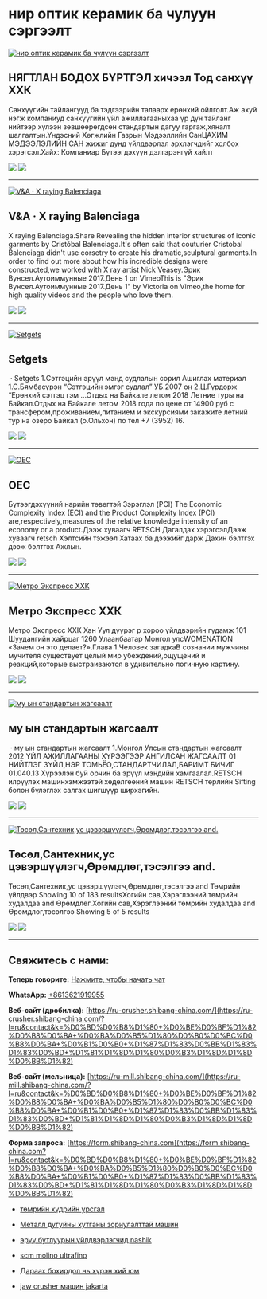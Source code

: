 # нир оптик керамик ба чулуун сэргээлт

<a href="https://swt.shibang-china.com/?l=ru&img&k=%D0%BD%D0%B8%D1%80+%D0%BE%D0%BF%D1%82%D0%B8%D0%BA+%D0%BA%D0%B5%D1%80%D0%B0%D0%BC%D0%B8%D0%BA+%D0%B1%D0%B0+%D1%87%D1%83%D0%BB%D1%83%D1%83%D0%BD+%D1%81%D1%8D%D1%80%D0%B3%D1%8D%D1%8D%D0%BB%D1%82" target="_blank">![нир оптик керамик ба чулуун сэргээлт](http://static.shibang-china.com/all-800x300/1052.jpg)</a>

## НЯГТЛАН БОДОХ БҮРТГЭЛ хичээл Тод санхүү ХХК
Санхүүгийн тайлангууд ба тэдгээрийн талаарх ерөнхий ойлголт.Аж ахуй нэгж компаниуд санхүүгийн үйл ажиллагааныхаа үр дүн тайланг нийтээр хүлээн зөвшөөрөгдсөн стандартын дагуу гаргаж,хяналт шалгалтын.Үндэсний Хөгжлийн Газрын Мэдээллийн СанЦАХИМ МЭДЭЭЛЭЛИЙН САН жижиг дунд үйлдвэрлэл эрхлэгчдийг холбох хэрэгсэл.Хайх: Компаниар Бүтээгдэхүүн дэлгэрэнгүй хайлт


<a href="https://whatsapp.shibangsoft.com/WhatsApp.php" target="_blank" title="WhatsApp">![](http://static.shibang-china.com/icon/whatsapp.png)</a> <a href="https://swt.shibang-china.com/?l=ru&icon&k=%D0%BD%D0%B8%D1%80+%D0%BE%D0%BF%D1%82%D0%B8%D0%BA+%D0%BA%D0%B5%D1%80%D0%B0%D0%BC%D0%B8%D0%BA+%D0%B1%D0%B0+%D1%87%D1%83%D0%BB%D1%83%D1%83%D0%BD+%D1%81%D1%8D%D1%80%D0%B3%D1%8D%D1%8D%D0%BB%D1%82" target="_blank">![](http://static.shibang-china.com/icon/chat-ru.png)</a>

---

<a href="https://swt.shibang-china.com/?l=ru&img&k=%D0%BD%D0%B8%D1%80+%D0%BE%D0%BF%D1%82%D0%B8%D0%BA+%D0%BA%D0%B5%D1%80%D0%B0%D0%BC%D0%B8%D0%BA+%D0%B1%D0%B0+%D1%87%D1%83%D0%BB%D1%83%D1%83%D0%BD+%D1%81%D1%8D%D1%80%D0%B3%D1%8D%D1%8D%D0%BB%D1%82" target="_blank">![V&amp;A &#183; X raying Balenciaga](http://static.shibang-china.com/all-800x300/927.jpg)</a>

## V&amp;A &#183; X raying Balenciaga
X raying Balenciaga.Share Revealing the hidden interior structures of iconic garments by Crist&#243;bal Balenciaga.It's often said that couturier Cristobal Balenciaga didn't use corsetry to create his dramatic,sculptural garments.In order to find out more about how his incredible designs were constructed,we worked with X ray artist Nick Veasey.Эрик Вунсел.Аутоиммунные 2017.День 1 on VimeoThis is &quot;Эрик Вунсел.Аутоиммунные 2017.День 1&quot; by Victoria on Vimeo,the home for high quality videos and the people who love them.


<a href="https://whatsapp.shibangsoft.com/WhatsApp.php" target="_blank" title="WhatsApp">![](http://static.shibang-china.com/icon/whatsapp.png)</a> <a href="https://swt.shibang-china.com/?l=ru&icon&k=%D0%BD%D0%B8%D1%80+%D0%BE%D0%BF%D1%82%D0%B8%D0%BA+%D0%BA%D0%B5%D1%80%D0%B0%D0%BC%D0%B8%D0%BA+%D0%B1%D0%B0+%D1%87%D1%83%D0%BB%D1%83%D1%83%D0%BD+%D1%81%D1%8D%D1%80%D0%B3%D1%8D%D1%8D%D0%BB%D1%82" target="_blank">![](http://static.shibang-china.com/icon/chat-ru.png)</a>

---

<a href="https://swt.shibang-china.com/?l=ru&img&k=%D0%BD%D0%B8%D1%80+%D0%BE%D0%BF%D1%82%D0%B8%D0%BA+%D0%BA%D0%B5%D1%80%D0%B0%D0%BC%D0%B8%D0%BA+%D0%B1%D0%B0+%D1%87%D1%83%D0%BB%D1%83%D1%83%D0%BD+%D1%81%D1%8D%D1%80%D0%B3%D1%8D%D1%8D%D0%BB%D1%82" target="_blank">![Setgets](http://static.shibang-china.com/all-800x300/48.jpg)</a>

## Setgets
&nbsp;&#0183;&#32;Setgets 1.Сэтгэцийн эрүүл мэнд судлалын сорил Ашиглах материал 1.С.Бямбасүрэн “Сэтгэцийн эмгэг судлал” УБ.2007 он 2.Ц.Гүрдорж “Ерөнхий сэтгэц гэм …Отдых на Байкале летом 2018 Летние туры на Байкал.Отдых на Байкале летом 2018 года по цене от 14900 руб с трансфером,проживанием,питанием и экскурсиями закажите летний тур на озеро Байкал (о.Ольхон) по тел +7 (3952) 16.


<a href="https://whatsapp.shibangsoft.com/WhatsApp.php" target="_blank" title="WhatsApp">![](http://static.shibang-china.com/icon/whatsapp.png)</a> <a href="https://swt.shibang-china.com/?l=ru&icon&k=%D0%BD%D0%B8%D1%80+%D0%BE%D0%BF%D1%82%D0%B8%D0%BA+%D0%BA%D0%B5%D1%80%D0%B0%D0%BC%D0%B8%D0%BA+%D0%B1%D0%B0+%D1%87%D1%83%D0%BB%D1%83%D1%83%D0%BD+%D1%81%D1%8D%D1%80%D0%B3%D1%8D%D1%8D%D0%BB%D1%82" target="_blank">![](http://static.shibang-china.com/icon/chat-ru.png)</a>

---

<a href="https://swt.shibang-china.com/?l=ru&img&k=%D0%BD%D0%B8%D1%80+%D0%BE%D0%BF%D1%82%D0%B8%D0%BA+%D0%BA%D0%B5%D1%80%D0%B0%D0%BC%D0%B8%D0%BA+%D0%B1%D0%B0+%D1%87%D1%83%D0%BB%D1%83%D1%83%D0%BD+%D1%81%D1%8D%D1%80%D0%B3%D1%8D%D1%8D%D0%BB%D1%82" target="_blank">![OEC](http://static.shibang-china.com/all-800x300/742.jpg)</a>

## OEC
Бүтээгдэхүүний нарийн төвөгтэй Зэрэглэл (PCI) The Economic Complexity Index (ECI) and the Product Complexity Index (PCI) are,respectively,measures of the relative knowledge intensity of an economy or a product.Дээж хуваагч RETSCH Дагалдах хэрэгсэлДээж хуваагч retsch Хэлтсийн тэжээл Хатаах ба дээжийг дарж Дахин бэлтгэх дээж бэлтгэх Ажлын.


<a href="https://whatsapp.shibangsoft.com/WhatsApp.php" target="_blank" title="WhatsApp">![](http://static.shibang-china.com/icon/whatsapp.png)</a> <a href="https://swt.shibang-china.com/?l=ru&icon&k=%D0%BD%D0%B8%D1%80+%D0%BE%D0%BF%D1%82%D0%B8%D0%BA+%D0%BA%D0%B5%D1%80%D0%B0%D0%BC%D0%B8%D0%BA+%D0%B1%D0%B0+%D1%87%D1%83%D0%BB%D1%83%D1%83%D0%BD+%D1%81%D1%8D%D1%80%D0%B3%D1%8D%D1%8D%D0%BB%D1%82" target="_blank">![](http://static.shibang-china.com/icon/chat-ru.png)</a>

---

<a href="https://swt.shibang-china.com/?l=ru&img&k=%D0%BD%D0%B8%D1%80+%D0%BE%D0%BF%D1%82%D0%B8%D0%BA+%D0%BA%D0%B5%D1%80%D0%B0%D0%BC%D0%B8%D0%BA+%D0%B1%D0%B0+%D1%87%D1%83%D0%BB%D1%83%D1%83%D0%BD+%D1%81%D1%8D%D1%80%D0%B3%D1%8D%D1%8D%D0%BB%D1%82" target="_blank">![Метро Экспресс ХХК](http://static.shibang-china.com/all-800x300/599.jpg)</a>

## Метро Экспресс ХХК
Метро Экспресс ХХК Хан Уул дүүрэг р хороо үйлдвэрийн гудамж 101 Шуудангийн хайрцаг 1260 Улаанбаатар Монгол улсWOMENATION &#171;Зачем он это делает?&#187;.Глава 1.Человек загадкаВ сознании мужчины мучителя существует целый мир убеждений,ощущений и реакций,которые выстраиваются в удивительно логичную картину.


<a href="https://whatsapp.shibangsoft.com/WhatsApp.php" target="_blank" title="WhatsApp">![](http://static.shibang-china.com/icon/whatsapp.png)</a> <a href="https://swt.shibang-china.com/?l=ru&icon&k=%D0%BD%D0%B8%D1%80+%D0%BE%D0%BF%D1%82%D0%B8%D0%BA+%D0%BA%D0%B5%D1%80%D0%B0%D0%BC%D0%B8%D0%BA+%D0%B1%D0%B0+%D1%87%D1%83%D0%BB%D1%83%D1%83%D0%BD+%D1%81%D1%8D%D1%80%D0%B3%D1%8D%D1%8D%D0%BB%D1%82" target="_blank">![](http://static.shibang-china.com/icon/chat-ru.png)</a>

---

<a href="https://swt.shibang-china.com/?l=ru&img&k=%D0%BD%D0%B8%D1%80+%D0%BE%D0%BF%D1%82%D0%B8%D0%BA+%D0%BA%D0%B5%D1%80%D0%B0%D0%BC%D0%B8%D0%BA+%D0%B1%D0%B0+%D1%87%D1%83%D0%BB%D1%83%D1%83%D0%BD+%D1%81%D1%8D%D1%80%D0%B3%D1%8D%D1%8D%D0%BB%D1%82" target="_blank">![му ын стандартын жагсаалт](http://static.shibang-china.com/all-800x300/144.jpg)</a>

## му ын стандартын жагсаалт
&nbsp;&#0183;&#32;му ын стандартын жагсаалт 1.Монгол Улсын стандартын жагсаалт 2012 ҮЙЛ АЖИЛЛАГААНЫ ХҮРЭЭГЭЭР АНГИЛСАН ЖАГСААЛТ 01 НИЙТЛЭГ ЗҮЙЛ,НЭР ТОМЬЁО,СТАНДАРТЧИЛАЛ,БАРИМТ БИЧИГ 01.040.13 Хүрээлэн буй орчин ба эрүүл мэндийн хамгаалал.RETSCH илрүүлэх машинхэмжээтэй хөдөлгөөний машин RETSCH төрлийн Sifting болон бүлэглэх салгах шигшүүр ширхэгийн.


<a href="https://whatsapp.shibangsoft.com/WhatsApp.php" target="_blank" title="WhatsApp">![](http://static.shibang-china.com/icon/whatsapp.png)</a> <a href="https://swt.shibang-china.com/?l=ru&icon&k=%D0%BD%D0%B8%D1%80+%D0%BE%D0%BF%D1%82%D0%B8%D0%BA+%D0%BA%D0%B5%D1%80%D0%B0%D0%BC%D0%B8%D0%BA+%D0%B1%D0%B0+%D1%87%D1%83%D0%BB%D1%83%D1%83%D0%BD+%D1%81%D1%8D%D1%80%D0%B3%D1%8D%D1%8D%D0%BB%D1%82" target="_blank">![](http://static.shibang-china.com/icon/chat-ru.png)</a>

---

<a href="https://swt.shibang-china.com/?l=ru&img&k=%D0%BD%D0%B8%D1%80+%D0%BE%D0%BF%D1%82%D0%B8%D0%BA+%D0%BA%D0%B5%D1%80%D0%B0%D0%BC%D0%B8%D0%BA+%D0%B1%D0%B0+%D1%87%D1%83%D0%BB%D1%83%D1%83%D0%BD+%D1%81%D1%8D%D1%80%D0%B3%D1%8D%D1%8D%D0%BB%D1%82" target="_blank">![Төсөл,Сантехник,ус цэвэршүүлэгч,Өрөмдлөг,тэсэлгээ and.](http://static.shibang-china.com/all-800x300/726.jpg)</a>

## Төсөл,Сантехник,ус цэвэршүүлэгч,Өрөмдлөг,тэсэлгээ and.
Төсөл,Сантехник,ус цэвэршүүлэгч,Өрөмдлөг,тэсэлгээ and Төмрийн үйлдвэр Showing 10 of 183 resultsХогийн сав,Хэрэглээний төмрийн худалдаа and Өрөмдлөг.Хогийн сав,Хэрэглээний төмрийн худалдаа and Өрөмдлөг,тэсэлгээ Showing 5 of 5 results


<a href="https://whatsapp.shibangsoft.com/WhatsApp.php" target="_blank" title="WhatsApp">![](http://static.shibang-china.com/icon/whatsapp.png)</a> <a href="https://swt.shibang-china.com/?l=ru&icon&k=%D0%BD%D0%B8%D1%80+%D0%BE%D0%BF%D1%82%D0%B8%D0%BA+%D0%BA%D0%B5%D1%80%D0%B0%D0%BC%D0%B8%D0%BA+%D0%B1%D0%B0+%D1%87%D1%83%D0%BB%D1%83%D1%83%D0%BD+%D1%81%D1%8D%D1%80%D0%B3%D1%8D%D1%8D%D0%BB%D1%82" target="_blank">![](http://static.shibang-china.com/icon/chat-ru.png)</a>

---
## Свяжитесь с нами:

**Теперь говорите:** [Нажмите, чтобы начать чат](https://swt.shibang-china.com?l=ru&contact&k=%D0%BD%D0%B8%D1%80+%D0%BE%D0%BF%D1%82%D0%B8%D0%BA+%D0%BA%D0%B5%D1%80%D0%B0%D0%BC%D0%B8%D0%BA+%D0%B1%D0%B0+%D1%87%D1%83%D0%BB%D1%83%D1%83%D0%BD+%D1%81%D1%8D%D1%80%D0%B3%D1%8D%D1%8D%D0%BB%D1%82)

**WhatsApp:**  [+8613621919955](https://whatsapp.shibangsoft.com/WhatsApp.php)

**Веб-сайт (дробилка):** [https://ru-crusher.shibang-china.com/](https://ru-crusher.shibang-china.com/?l=ru&contact&k=%D0%BD%D0%B8%D1%80+%D0%BE%D0%BF%D1%82%D0%B8%D0%BA+%D0%BA%D0%B5%D1%80%D0%B0%D0%BC%D0%B8%D0%BA+%D0%B1%D0%B0+%D1%87%D1%83%D0%BB%D1%83%D1%83%D0%BD+%D1%81%D1%8D%D1%80%D0%B3%D1%8D%D1%8D%D0%BB%D1%82)

**Веб-сайт (мельница):** [https://ru-mill.shibang-china.com/](https://ru-mill.shibang-china.com/?l=ru&contact&k=%D0%BD%D0%B8%D1%80+%D0%BE%D0%BF%D1%82%D0%B8%D0%BA+%D0%BA%D0%B5%D1%80%D0%B0%D0%BC%D0%B8%D0%BA+%D0%B1%D0%B0+%D1%87%D1%83%D0%BB%D1%83%D1%83%D0%BD+%D1%81%D1%8D%D1%80%D0%B3%D1%8D%D1%8D%D0%BB%D1%82)

**Форма запроса:** [https://form.shibang-china.com](https://form.shibang-china.com?l=ru&contact&k=%D0%BD%D0%B8%D1%80+%D0%BE%D0%BF%D1%82%D0%B8%D0%BA+%D0%BA%D0%B5%D1%80%D0%B0%D0%BC%D0%B8%D0%BA+%D0%B1%D0%B0+%D1%87%D1%83%D0%BB%D1%83%D1%83%D0%BD+%D1%81%D1%8D%D1%80%D0%B3%D1%8D%D1%8D%D0%BB%D1%82)

* [төмрийн хүдрийн урсгал](../128/%D1%82%D3%A9%D0%BC%D1%80%D0%B8%D0%B9%D0%BD%20%D1%85%D2%AF%D0%B4%D1%80%D0%B8%D0%B9%D0%BD%20%D1%83%D1%80%D1%81%D0%B3%D0%B0%D0%BB.md)

* [Металл дугуйны хутганы зориулалттай машин](../126/%D0%9C%D0%B5%D1%82%D0%B0%D0%BB%D0%BB%20%D0%B4%D1%83%D0%B3%D1%83%D0%B9%D0%BD%D1%8B%20%D1%85%D1%83%D1%82%D0%B3%D0%B0%D0%BD%D1%8B%20%D0%B7%D0%BE%D1%80%D0%B8%D1%83%D0%BB%D0%B0%D0%BB%D1%82%D1%82%D0%B0%D0%B9%20%D0%BC%D0%B0%D1%88%D0%B8%D0%BD.md)

* [эрүү бутлуурын үйлдвэрлэгчид nashik](../128/%D1%8D%D1%80%D2%AF%D2%AF%20%D0%B1%D1%83%D1%82%D0%BB%D1%83%D1%83%D1%80%D1%8B%D0%BD%20%D2%AF%D0%B9%D0%BB%D0%B4%D0%B2%D1%8D%D1%80%D0%BB%D1%8D%D0%B3%D1%87%D0%B8%D0%B4%20nashik.md)

* [scm molino ultrafino](../130/scm%20molino%20ultrafino.md)

* [Дараах бохирдол нь хүрэн хий юм](../128/%D0%94%D0%B0%D1%80%D0%B0%D0%B0%D1%85%20%D0%B1%D0%BE%D1%85%D0%B8%D1%80%D0%B4%D0%BE%D0%BB%20%D0%BD%D1%8C%20%D1%85%D2%AF%D1%80%D1%8D%D0%BD%20%D1%85%D0%B8%D0%B9%20%D1%8E%D0%BC.md)

* [jaw crusher машин jakarta](../127/jaw%20crusher%20%D0%BC%D0%B0%D1%88%D0%B8%D0%BD%20jakarta.md)